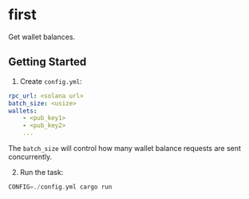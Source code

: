 # first
Get wallet balances.

## Getting Started

1. Create `config.yml`:
```yml
rpc_url: <solana url>
batch_size: <usize>
wallets:
    - <pub_key1>
    - <pub_key2>
    ...
```
The `batch_size` will control how many wallet balance requests are sent concurrently.


2. Run the task:
```rust
CONFIG=./config.yml cargo run
```

